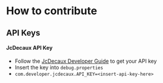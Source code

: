 # How to contribute

## API Keys

#### JcDecaux API Key

  * Follow the [JcDecaux Developer Guide](https://developer.jcdecaux.com/#/opendata/vls?page=getstarted) to get your API key
  * Insert the key into ```debug.properties```
  * ```com.developer.jcdecaux.API_KEY=<insert-api-key-here>```
